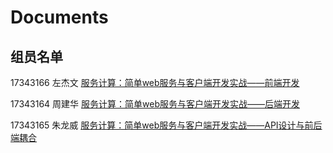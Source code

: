 # Documents

## 组员名单

17343166 左杰文  [服务计算：简单web服务与客户端开发实战——前端开发](https://github.com/Happy726ZZZ/Client/blob/master/%E6%9C%8D%E5%8A%A1%E8%AE%A1%E7%AE%97%EF%BC%9A%E7%AE%80%E5%8D%95web%E6%9C%8D%E5%8A%A1%E4%B8%8E%E5%AE%A2%E6%88%B7%E7%AB%AF%E5%BC%80%E5%8F%91%E5%AE%9E%E6%88%98%E2%80%94%E2%80%94%E5%89%8D%E7%AB%AF%E5%BC%80%E5%8F%91.md)

17343164 周建华 [服务计算：简单web服务与客户端开发实战——后端开发](https://github.com/Happy726ZZZ/Server/blob/master/%E6%9C%8D%E5%8A%A1%E8%AE%A1%E7%AE%97%EF%BC%9A%E7%AE%80%E5%8D%95web%E6%9C%8D%E5%8A%A1%E4%B8%8E%E5%AE%A2%E6%88%B7%E7%AB%AF%E5%BC%80%E5%8F%91%E5%AE%9E%E6%88%98%E2%80%94%E2%80%94%E5%90%8E%E7%AB%AF%E5%BC%80%E5%8F%91.md)

17343165 朱龙威 [服务计算：简单web服务与客户端开发实战——API设计与前后端耦合](服务计算：简单web服务与客户端开发实战——API设计与前后端耦合.md)
